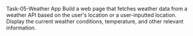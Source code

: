 Task-05-Weather App
Build a web page that fetches weather data from a weather API based on the user's location or a user-inputted location. Display the current weather conditions, temperature, and other relevant information.




